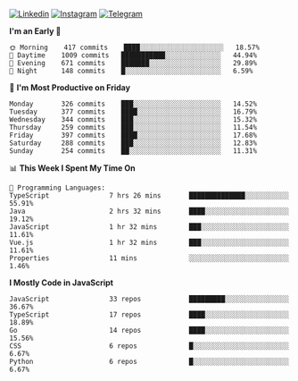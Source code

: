 [![Linkedin](https://img.shields.io/badge/-Archie-blue?style=flat-square&labelColor=gray&logo=Linkedin&logoColor=white&link=https://www.linkedin.com/in/archisdi)](https://www.linkedin.com/in/archisdi)
[![Instagram](https://img.shields.io/badge/-@archisdi-orange?style=flat-square&labelColor=gray&logo=Instagram&logoColor=white&link=https://www.instagram.com/archisdi)](https://www.instagram.com/archisdi)
[![Telegram](https://img.shields.io/badge/-aai-informational?style=flat-square&labelColor=gray&logo=telegram&logoColor=white&link=https://t.me/archisdi)](https://t.me/archisdi)

<!--START_SECTION:waka-->
**I'm an Early 🐤** 

```text
🌞 Morning    417 commits    ████░░░░░░░░░░░░░░░░░░░░░   18.57% 
🌆 Daytime    1009 commits   ███████████░░░░░░░░░░░░░░   44.94% 
🌃 Evening    671 commits    ███████░░░░░░░░░░░░░░░░░░   29.89% 
🌙 Night      148 commits    █░░░░░░░░░░░░░░░░░░░░░░░░   6.59%

```
📅 **I'm Most Productive on Friday** 

```text
Monday       326 commits    ███░░░░░░░░░░░░░░░░░░░░░░   14.52% 
Tuesday      377 commits    ████░░░░░░░░░░░░░░░░░░░░░   16.79% 
Wednesday    344 commits    ███░░░░░░░░░░░░░░░░░░░░░░   15.32% 
Thursday     259 commits    ███░░░░░░░░░░░░░░░░░░░░░░   11.54% 
Friday       397 commits    ████░░░░░░░░░░░░░░░░░░░░░   17.68% 
Saturday     288 commits    ███░░░░░░░░░░░░░░░░░░░░░░   12.83% 
Sunday       254 commits    ██░░░░░░░░░░░░░░░░░░░░░░░   11.31%

```


📊 **This Week I Spent My Time On** 

```text
💬 Programming Languages: 
TypeScript               7 hrs 26 mins       ██████████████░░░░░░░░░░░   55.91% 
Java                     2 hrs 32 mins       ████░░░░░░░░░░░░░░░░░░░░░   19.12% 
JavaScript               1 hr 32 mins        ███░░░░░░░░░░░░░░░░░░░░░░   11.61% 
Vue.js                   1 hr 32 mins        ███░░░░░░░░░░░░░░░░░░░░░░   11.61% 
Properties               11 mins             ░░░░░░░░░░░░░░░░░░░░░░░░░   1.46%

```

**I Mostly Code in JavaScript** 

```text
JavaScript               33 repos            █████████░░░░░░░░░░░░░░░░   36.67% 
TypeScript               17 repos            ████░░░░░░░░░░░░░░░░░░░░░   18.89% 
Go                       14 repos            ████░░░░░░░░░░░░░░░░░░░░░   15.56% 
CSS                      6 repos             █░░░░░░░░░░░░░░░░░░░░░░░░   6.67% 
Python                   6 repos             █░░░░░░░░░░░░░░░░░░░░░░░░   6.67%

```



<!--END_SECTION:waka-->